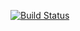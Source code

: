 [![Build Status](https://travis-ci.org/uzma29/newcode.svg?branch=master)](https://travis-ci.org/uzma29/newcode)
